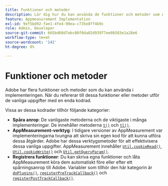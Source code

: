 ```yaml
---
title: Funktioner och metoder
description: Lär dig hur du kan använda de funktioner och metoder som Adobe erbjuder i implementeringen.
feature: Appmeasurement Implementation
exl-id: 9ef5bd92-fae1-4fe4-90ea-c735e8ff4b9c
role: Admin, Developer
source-git-commit: 665bd68d7ebc08f0da02d93977ee0b583e1a28e6
workflow-type: tm+mt
source-wordcount: '142'
ht-degree: 0%

---
```


# Funktioner och metoder

Adobe har flera funktioner och metoder som du kan använda i implementeringen. När du refererar till dessa funktioner eller metoder utför de vanliga uppgifter med en enda kodrad.

Vissa av dessa kodrader tillhör följande kategorier:

* **Spåra anrop**: De vanligaste metoderna och de viktigaste i många implementeringar. De innehåller metoderna [`t()`](t-method.md) och [`tl()`](tl-method.md).
* **AppMeasurement-verktyg**: I tidigare versioner av AppMeasurement var implementeringarna tvungna att skriva sin egen kod för att kunna utföra dessa åtgärder. Adobe har dessa verktygsmetoder för att effektivisera dessa vanliga uppgifter. AppMeasurement innehåller [`Util.cookieRead()`](util-cookieread.md), [`Util.cookieWrite()`](util-cookiewrite.md) och [`Util.getQueryParam()`](util-getqueryparam.md).
* **Registrera funktioner**: Du kan skriva egna funktioner och låta AppMeasurement köra dem automatiskt före eller efter ett spårningsanrop till Adobe. Variabler som tillhör den här kategorin är [`doPlugins()`](doplugins.md), [`registerPreTrackCallback()`](registerpretrackcallback.md) och [`registerPostTrackCallback()`](registerposttrackcallback.md).
